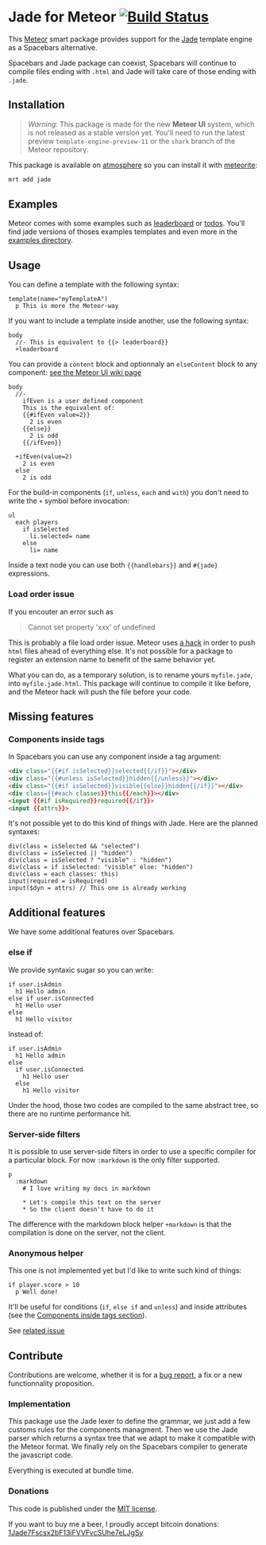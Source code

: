 # Jade for Meteor [![Build Status](https://travis-ci.org/mquandalle/meteor-jade.png?branch=master)](https://travis-ci.org/mquandalle/meteor-jade)

This [Meteor](https://www.meteor.com/) smart package provides support for
the [Jade](http://jade-lang.com/) template engine as a Spacebars alternative.

Spacebars and Jade package can coexist, Spacebars will continue to compile files
ending with `.html` and Jade will take care of those ending with `.jade`.

## Installation

> *Warning*: This package is made for the new **Meteor UI** system, which is not
released as a stable version yet. You'll need to run the latest preview
`template-engine-preview-11` or the `shark` branch of the Meteor repository.

This package is available on [atmosphere](https://atmosphere.meteor.com/) so you
can install it with [meteorite](http://oortcloud.github.io/meteorite/):

```sh
mrt add jade
```

## Examples

Meteor comes with some examples such as
[leaderboard](https://www.meteor.com/examples/leaderboard) or
[todos](https://www.meteor.com/examples/todos). You'll find jade versions of
thoses examples templates and even more in the [examples directory](examples/).

## Usage

You can define a template with the following syntax:

```jade
template(name="myTemplateA")
  p This is more the Meteor-way
```

If you want to include a template inside another, use the following syntax:

```jade
body
  //- This is equivalent to {{> leaderboard}}
  +leaderboard
```

You can provide a `content` block and optionnaly an `elseContent` block to any
component: 
[see the Meteor UI wiki page](https://github.com/meteor/meteor/wiki/New-Template-Engine-Preview#new-pattern-for-defining-custom-block-helpers>)

```jade 
body
  //- 
    ifEven is a user defined component
    This is the equivalent of:
    {{#ifEven value=2}}
      2 is even
    {{else}}
      2 is odd
    {{/ifEven}}

  +ifEven(value=2)
    2 is even
  else
    2 is odd
```

For the build-in components (`if`, `unless`, `each` and `with`) you don't need
to write the `+` symbol before invocation:

```jade
ul
  each players
    if isSelected
      li.selected= name
    else
      li= name
```

Inside a text node you can use both `{{handlebars}}` and `#{jade}` expressions.

### Load order issue

If you encouter an error such as

> Cannot set property 'xxx' of undefined

This is probably a file load order issue. Meteor uses
[a hack](https://github.com/meteor/meteor/blob/ae67643a3f2de0dd9fb8db7f7bd8e1c6fe2ba285/tools/files.js#L42)
in order to push `html` files ahead of everything else. It's not possible for
a package to register an extension name to benefit of the same behavior yet.

What you can do, as a temporary solution, is to rename yours `myfile.jade`, into
`myfile.jade.html`. This package will continue to compile it like before, and
the Meteor hack will push the file before your code.

## Missing features

### Components inside tags

In Spacebars you can use any component inside a tag argument:

```html
<div class="{{#if isSelected}}selected{{/if}}"></div>
<div class="{{#unless isSelected}}hidden{{/unless}}"></div>
<div class="{{#if isSelected}}visible{{else}}hidden{{/if}}"></div>
<div class={{#each classes}}this{{/each}}></div>
<input {{#if isRequired}}required{{/if}}>
<input {{attrs}}>
```

It's not possible yet to do this kind of things with Jade. Here are the planned
syntaxes:

```jade
div(class = isSelected && "selected")
div(class = isSelected || "hidden")
div(class = isSelected ? "visible" : "hidden")
div(class = if isSelected: "visible" else: "hidden")
div(class = each classes: this)
input(required = isRequired)
input($dyn = attrs) // This one is already working
```

## Additional features

We have some additional features over Spacebars.

### else if

We provide syntaxic sugar so you can write:

```jade
if user.isAdmin
  h1 Hello admin
else if user.isConnected
  h1 Hello user
else
  h1 Hello visitor
```

Instead of:

```jade
if user.isAdmin
  h1 Hello admin
else
  if user.isConnected
    h1 Hello user
  else
    h1 Hello visitor
```

Under the hood, those two codes are compiled to the same abstract tree, so there
are no runtime performance hit.

### Server-side filters

It is possible to use server-side filters in order to use a specific compiler
for a particular block. For now `:markdown` is the only filter supported.

```jade
p
  :markdown
    # I love writing my docs in markdown

    * Let's compile this text on the server
    * So the client doesn't have to do it
```

The difference with the markdown block helper `+markdown` is that the
compilation is done on the server, not the client.

### Anonymous helper

This one is not implemented yet but I'd like to write such kind of things:

```jade
if player.score > 10
  p Well done!
```

It'll be useful for conditions (`if`, `else if` and `unless`) and inside
attributes (see the [Components inside tags section](#components-inside-tags)).

See [related issue](https://github.com/mquandalle/meteor-jade/issues/1)

## Contribute

Contributions are welcome, whether it is for a
[bug report](https://github.com/mquandalle/meteor-jade/issues/new), a fix or a
new functionnality proposition.

### Implementation

This package use the Jade lexer to define the grammar, we just add a few customs
rules for the components managment. Then we use the Jade parser which returns a
syntax tree that we adapt to make it compatible with the Meteor format. We
finally rely on the Spacebars compiler to generate the javascript code.

Everything is executed at bundle time.

### Donations

This code is published under the [MIT license](LICENSE).

If you want to buy me a beer, I proudly accept bitcoin donations:
[1Jade7Fscsx2bF13iFVVFvcSUhe7eLJgSy](https://blockchain.info/address/1Jade7Fscsx2bF13iFVVFvcSUhe7eLJgSy)
